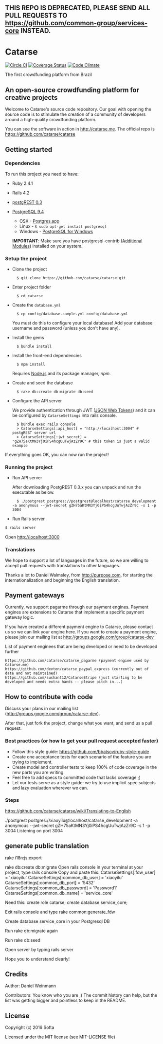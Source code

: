 ## THIS REPO IS DEPRECATED, PLEASE SEND ALL PULL REQUESTS TO https://github.com/common-group/services-core INSTEAD.

# Catarse
[![Circle CI](https://circleci.com/gh/catarse/catarse/tree/master.svg?style=svg)](https://circleci.com/gh/catarse/catarse/tree/master)
[![Coverage Status](https://coveralls.io/repos/catarse/catarse/badge.svg?branch=master)](https://coveralls.io/r/catarse/catarse?branch=master)
[![Code Climate](https://codeclimate.com/github/catarse/catarse/badges/gpa.svg)](https://codeclimate.com/github/catarse/catarse)

The first crowdfunding platform from Brazil

## An open-source crowdfunding platform for creative projects

Welcome to Catarse's source code repository.
Our goal with opening the source code is to stimulate the creation of a community of developers around a high-quality crowdfunding platform.

You can see the software in action in http://catarse.me.
The official repo is https://github.com/catarse/catarse

## Getting started

### Dependencies

To run this project you need to have:

* Ruby 2.4.1

* Rails 4.2

* [postgREST 0.3](https://github.com/begriffs/postgrest/releases/tag/v0.3.0.3)

* [PostgreSQL 9.4](http://www.postgresql.org/)
  * OSX - [Postgres.app](http://postgresapp.com/)
  * Linux - `$ sudo apt-get install postgresql`
  * Windows - [PostgreSQL for Windows](http://www.postgresql.org/download/windows/)

  **IMPORTANT**: Make sure you have postgresql-contrib ([Additional Modules](http://www.postgresql.org/docs/9.3/static/contrib.html)) installed on your system.

### Setup the project

* Clone the project

        $ git clone https://github.com/catarse/catarse.git

* Enter project folder

        $ cd catarse

* Create the `database.yml`

        $ cp config/database.sample.yml config/database.yml

    You must do this to configure your local database!
    Add your database username and password (unless you don't have any).

* Install the gems

        $ bundle install

* Install the front-end dependencies

        $ npm install

    Requires [Node.js](https://nodejs.org/download/) and its package manager, *npm*.

* Create and seed the database

        $ rake db:create db:migrate db:seed

* Configure the API server

	We provide authentication through JWT ([JSON Web Tokens](http://jwt.io/)) and it can be configured by `CatarseSettings` into rails console.

		$ bundle exec rails console
		> CatarseSettings[:api_host] = "http://localhost:3004" # postgREST server url
		> CatarseSettings[:jwt_secret] = "gZH75aKtMN3Yj0iPS4hcgUuTwjAzZr9C" # this token is just a valid example

If everything goes OK, you can now run the project!

### Running the project

* Run API server

	After downloading PostgREST 0.3.x you can unpack and run the executable as below.

		$ ./postgrest postgres://postgrest@localhost/catarse_development -a anonymous --jwt-secret gZH75aKtMN3Yj0iPS4hcgUuTwjAzZr9C -s 1 -p 3004

* Run Rails server
```bash
$ rails server
```

Open [http://localhost:3000](http://localhost:3000)

### Translations

We hope to support a lot of languages in the future, so we are willing to accept pull requests with translations to other languages.

Thanks a lot to Daniel Walmsley, from http://purpose.com, for starting the internationalization and beginning the English translation.

## Payment gateways

Currently, we support pagarme through our payment engines. Payment engines are extensions to Catarse that implement a specific payment gateway logic.

If you have created a different payment engine to Catarse, please contact us so we can link your engine here.
If you want to create a payment engine, please join our mailing list at http://groups.google.com/group/catarse-dev

  List of payment enginees that are being developed or need to be developed further

    https://github.com/catarse/catarse_pagarme (payment engine used by Catarse.me)
    https://github.com/devton/catarse_paypal_express (currently out of date and not maintained)
    https://github.com/sushant12/CatarseStripe (just starting to be developed and needs extra hands -- please pitch in...)

## How to contribute with code

Discuss your plans in our mailing list (http://groups.google.com/group/catarse-dev).

After that, just fork the project, change what you want, and send us a pull request.

### Best practices (or how to get your pull request accepted faster)

* Follow this style guide: https://github.com/bbatsov/ruby-style-guide
* Create one acceptance tests for each scenario of the feature you are trying to implement.
* Create model and controller tests to keep 100% of code coverage in the new parts you are writing.
* Feel free to add specs to committed code that lacks coverage ;)
* Let our tests serve as a style guide: we try to use implicit spec subjects and lazy evaluation wherever we can.

### Steps
https://github.com/catarse/catarse/wiki/Translating-to-English

./postgrest postgres://xiaoyilu@localhost/catarse_development -a anonymous --jwt-secret gZH75aKtMN3Yj0iPS4hcgUuTwjAzZr9C -s 1 -p 3004
Listening on port 3004

## generate public translation
rake i18n:js:export

rake db:create db:migrate
Open rails console in your terminal at your project, type rails console
Copy and paste this:
CatarseSettings[:fdw_user] = 'xiaoyilu'
CatarseSettings[:common_db_user] = 'xiaoyilu'
CatarseSettings[:common_db_port] = '5432'
CatarseSettings[:common_db_password] = 'Password1'
CatarseSettings[:common_db_name] = 'service_core'

Need this:
create role catarse;
create database service_core;

Exit rails console and type rake common:generate_fdw

Create database service_core in your Postgresql DB

Run rake db:migrate again

Run rake db:seed

Open server by typing rails server

Hope you to understand clearly!

## Credits

Author: Daniel Weinmann

Contributors: You know who you are ;) The commit history can help, but the list was getting bigger and pointless to keep in the README.

## License

Copyright (c) 2016 Softa

Licensed under the MIT license (see MIT-LICENSE file)
